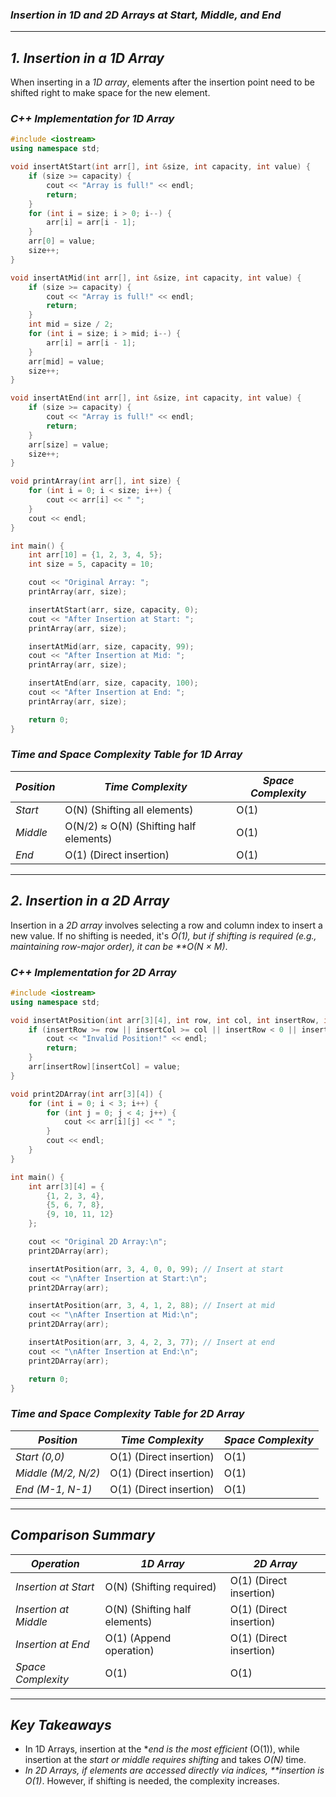 ### *Insertion in 1D and 2D Arrays at Start, Middle, and End*  


---

## *1. Insertion in a 1D Array*
When inserting in a *1D array*, elements after the insertion point need to be shifted right to make space for the new element.

### *C++ Implementation for 1D Array*
```cpp
#include <iostream>
using namespace std;

void insertAtStart(int arr[], int &size, int capacity, int value) {
    if (size >= capacity) {
        cout << "Array is full!" << endl;
        return;
    }
    for (int i = size; i > 0; i--) {
        arr[i] = arr[i - 1];
    }
    arr[0] = value;
    size++;
}

void insertAtMid(int arr[], int &size, int capacity, int value) {
    if (size >= capacity) {
        cout << "Array is full!" << endl;
        return;
    }
    int mid = size / 2;
    for (int i = size; i > mid; i--) {
        arr[i] = arr[i - 1];
    }
    arr[mid] = value;
    size++;
}

void insertAtEnd(int arr[], int &size, int capacity, int value) {
    if (size >= capacity) {
        cout << "Array is full!" << endl;
        return;
    }
    arr[size] = value;
    size++;
}

void printArray(int arr[], int size) {
    for (int i = 0; i < size; i++) {
        cout << arr[i] << " ";
    }
    cout << endl;
}

int main() {
    int arr[10] = {1, 2, 3, 4, 5}; 
    int size = 5, capacity = 10;

    cout << "Original Array: ";
    printArray(arr, size);

    insertAtStart(arr, size, capacity, 0);
    cout << "After Insertion at Start: ";
    printArray(arr, size);

    insertAtMid(arr, size, capacity, 99);
    cout << "After Insertion at Mid: ";
    printArray(arr, size);

    insertAtEnd(arr, size, capacity, 100);
    cout << "After Insertion at End: ";
    printArray(arr, size);

    return 0;
}

```
### *Time and Space Complexity Table for 1D Array*
| *Position* | *Time Complexity* | *Space Complexity* |
|-------------|--------------------|---------------------|
| *Start*   | O(N) (Shifting all elements) | O(1) |
| *Middle*  | O(N/2) ≈ O(N) (Shifting half elements) | O(1) |
| *End*     | O(1) (Direct insertion) | O(1) |

---

## *2. Insertion in a 2D Array*
Insertion in a *2D array* involves selecting a row and column index to insert a new value. If no shifting is needed, it's *O(1), but if shifting is required (e.g., maintaining row-major order), it can be **O(N × M)*.

### *C++ Implementation for 2D Array*
```cpp
#include <iostream>
using namespace std;

void insertAtPosition(int arr[3][4], int row, int col, int insertRow, int insertCol, int value) {
    if (insertRow >= row || insertCol >= col || insertRow < 0 || insertCol < 0) {
        cout << "Invalid Position!" << endl;
        return;
    }
    arr[insertRow][insertCol] = value;
}

void print2DArray(int arr[3][4]) {
    for (int i = 0; i < 3; i++) {
        for (int j = 0; j < 4; j++) {
            cout << arr[i][j] << " ";
        }
        cout << endl;
    }
}

int main() {
    int arr[3][4] = {
        {1, 2, 3, 4},
        {5, 6, 7, 8},
        {9, 10, 11, 12}
    };

    cout << "Original 2D Array:\n";
    print2DArray(arr);

    insertAtPosition(arr, 3, 4, 0, 0, 99); // Insert at start
    cout << "\nAfter Insertion at Start:\n";
    print2DArray(arr);

    insertAtPosition(arr, 3, 4, 1, 2, 88); // Insert at mid
    cout << "\nAfter Insertion at Mid:\n";
    print2DArray(arr);

    insertAtPosition(arr, 3, 4, 2, 3, 77); // Insert at end
    cout << "\nAfter Insertion at End:\n";
    print2DArray(arr);

    return 0;
}
```

### *Time and Space Complexity Table for 2D Array*
| *Position* | *Time Complexity* | *Space Complexity* |
|-------------|--------------------|---------------------|
| *Start (0,0)*  | O(1) (Direct insertion) | O(1) |
| *Middle (M/2, N/2)* | O(1) (Direct insertion) | O(1) |
| *End (M-1, N-1)* | O(1) (Direct insertion) | O(1) |

---

## *Comparison Summary*
| *Operation*  | *1D Array* | *2D Array* |
|---------------|------------|------------|
| *Insertion at Start* | O(N) (Shifting required) | O(1) (Direct insertion) |
| *Insertion at Middle* | O(N) (Shifting half elements) | O(1) (Direct insertion) |
| *Insertion at End* | O(1) (Append operation) | O(1) (Direct insertion) |
| *Space Complexity* | O(1) | O(1) |

---

## *Key Takeaways*
- In 1D Arrays, insertion at the **end is the most efficient* (O(1)), while insertion at the *start or middle requires shifting* and takes *O(N)* time.
- *In 2D Arrays, if elements are accessed directly via indices, **insertion is O(1)*. However, if shifting is needed, the complexity increases.